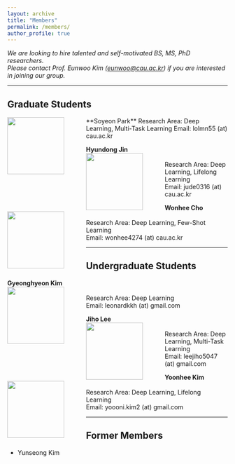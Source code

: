 ```yaml
---
layout: archive
title: "Members"
permalink: /members/
author_profile: true
---
```

*We are looking to hire talented and self-motivated BS, MS, PhD researchers.*      
*Please contact Prof. Eunwoo Kim (eunwoo@cau.ac.kr) if you are interested in joining our group.*

------
## Graduate Students
<img src='/images/profile.png' width="130" align="left" style="margin-right:50px">    
**Soyeon Park**      
Research Area: Deep Learning, Multi-Task Learning       
Email: lolmn55 (at) cau.ac.kr    

**Hyundong Jin**    
<img src='/images/profile.png' width="130" align="left" style="margin-right:50px">    
Research Area: Deep Learning, Lifelong Learning       
Email: jude0316 (at) cau.ac.kr    

**Wonhee Cho**      
<img src='/images/profile.png' width="130" align="left" style="margin-right:50px">    
Research Area: Deep Learning, Few-Shot Learning        
Email: wonhee4274 (at) cau.ac.kr     

------
## Undergraduate Students  
**Gyeonghyeon Kim**      
<img src='/images/profile.png' width="130" align="left" style="margin-right:50px">    
Research Area: Deep Learning       
Email: leonardkkh (at) gmail.com     

**Jiho Lee**        
<img src='/images/profile.png' width="130" align="left" style="margin-right:50px">    
Research Area: Deep Learning, Multi-Task Learning            
Email: leejiho5047 (at) gmail.com      

**Yoonhee Kim**       
<img src='/images/profile.png' width="130" align="left" style="margin-right:50px">    
Research Area: Deep Learning, Lifelong Learning           
Email: yoooni.kim2 (at) gmail.com      
  
------  
## Former Members   
- Yunseong Kim
